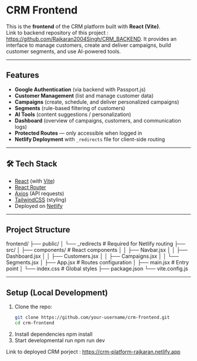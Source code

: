 # CRM Frontend

This is the **frontend** of the CRM platform built with **React (Vite)**.  
Link to backend repository of this project : https://github.com/Rajkaran2004Singh/CRM_BACKEND.
It provides an interface to manage customers, create and deliver campaigns, build customer segments, and use AI-powered tools.

---

## Features

-  **Google Authentication** (via backend with Passport.js)  
-  **Customer Management** (list and manage customer data)  
-  **Campaigns** (create, schedule, and deliver personalized campaigns)  
-  **Segments** (rule-based filtering of customers)  
-  **AI Tools** (content suggestions / personalization)  
-  **Dashboard** (overview of campaigns, customers, and communication logs)  
-  **Protected Routes** — only accessible when logged in  
-  **Netlify Deployment** with `_redirects` file for client-side routing

---

## 🛠️ Tech Stack

- [React](https://react.dev/) (with [Vite](https://vitejs.dev/))
- [React Router](https://reactrouter.com/)
- [Axios](https://axios-http.com/) (API requests)
- [TailwindCSS](https://tailwindcss.com/) (styling)
- Deployed on [Netlify](https://www.netlify.com/)

---

## Project Structure
frontend/
├── public/
│ └── _redirects # Required for Netlify routing
├── src/
│ ├── components/ # React components
│ │ ├── Navbar.jsx
│ │ ├── Dashboard.jsx
│ │ ├── Customers.jsx
│ │ ├── Campaigns.jsx
│ │ └── Segments.jsx
│ ├── App.jsx # Routes configuration
│ ├── main.jsx # Entry point
│ └── index.css # Global styles
├── package.json
└── vite.config.js

---

## Setup (Local Development)

1. Clone the repo:
   ```bash
   git clone https://github.com/your-username/crm-frontend.git
   cd crm-frontend
2. Install dependencies
   npm install
3. Start developmental run
   npm run dev

Link to deployed CRM porject : https://crm-platform-rajkaran.netlify.app
